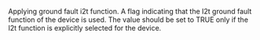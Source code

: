 ﻿Applying ground fault i2t function. A flag indicating that the I2t ground fault function of the device is used. The value should be set to TRUE only if the I2t function is explicitly selected for the device.
